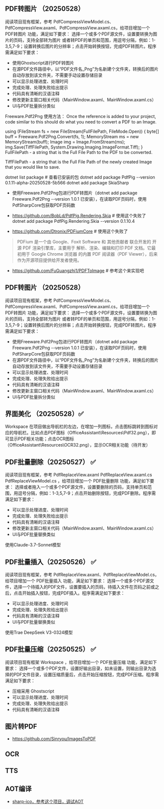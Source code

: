 

## PDF转图片 （20250528）
阅读项目现有框架，参考 PdfCompressViewModel.cs、PdfCompressView.axaml、PdfCompressView.axaml.cs，给项目增加一个 PDF转图片 功能，满足如下要求：
选择一个或多个PDF源文件，设置要转换为图片的页码，支持全部转为图片 或者转PDF的单页和范围，用逗号分隔，例如：1-3,5,7-9；设置转换后图片的分辨率；点击开始转换按钮，完成PDF转图片。程序需满足如下要求：
- 使用Ghostscript进行PDF转图片
- 在源PDF文件路径中，以“PDF文件名_Png”为名新建个文件夹，转换后的图片自动存放到该文件夹，不需要手动设置存储目录
- 可以显示处理进度、处理时间
- 完成处理、处理失败给出提示
- 代码具有清晰的汉语注释
- 修改更新主窗口相关代码（MainWindow.axaml、MainWindow.axaml.cs）
- UI与PDF批量拆分类似




Freeware.Pdf2Png 使用方法：
Once the reference is added to your project, code similar to this should do what you need to convert a PDF to an Image.

using (FileStream fs = new FileStream(FullFilePath, FileMode.Open)) { byte[] buff = Freeware.Pdf2Png.Convert(fs, 1); MemoryStream ms = new MemoryStream(buff); Image img = Image.FromStream(ms); img.Save(TiffFilePath, System.Drawing.Imaging.ImageFormat.Tiff); } FullFilePath - a string that is the Full File Path to the PDF to be converted.

TiffFilePath - a string that is the Full File Path of the newly created Image that you would like to save. 




dotnet list package # 查看已安装的包
dotnet add package PdfPig --version 0.1.11-alpha-20250528-5b566
dotnet add package SkiaSharp
- 使用Freeware.Pdf2Png包进行PDF转图片（dotnet add package Freeware.Pdf2Png --version 1.0.1 已安装），在读取PDF页码时，使用PdfSharpCore包获取PDF页码数

- https://github.com/BobLd/PdfPig.Rendering.Skia # 使用这个失败了
dotnet add package PdfPig.Rendering.Skia --version 0.1.10.4

- https://github.com/Dtronix/PDFiumCore # 使用这个失败了
> PDFium 是一个由 Google、Foxit Software 和 其他贡献者 联合开发的 开源 PDF 渲染引擎库，主要用于 解析、渲染、编辑和打印 PDF 文档。它最初用于 Google Chrome 浏览器 的内置 PDF 阅读器（PDF Viewer），后来作为开源项目提供给开发者使用。
- https://github.com/FuGuangzhi1/PDFToImage  # 参考这个来实现吧
 

 ## PDF转图片 （20250528）
阅读项目现有框架，参考 PdfCompressViewModel.cs、PdfCompressView.axaml、PdfCompressView.axaml.cs，给项目增加一个 PDF转图片 功能，满足如下要求：
选择一个或多个PDF源文件，设置要转换为图片的页码，支持全部转为图片 或者转PDF的单页和范围，用逗号分隔，例如：1-3,5,7-9；设置转换后图片的分辨率；点击开始转换按钮，完成PDF转图片。程序需满足如下要求：
- 使用Freeware.Pdf2Png包进行PDF转图片（dotnet add package Freeware.Pdf2Png --version 1.0.1 已安装），在读取PDF页码时，使用PdfSharpCore包获取PDF页码数
- 在源PDF文件路径中，以“PDF文件名_Png”为名新建个文件夹，转换后的图片自动存放到该文件夹，不需要手动设置存储目录
- 可以显示处理进度、处理时间
- 完成处理、处理失败给出提示
- 代码具有清晰的汉语注释
- 修改更新主窗口相关代码（MainWindow.axaml、MainWindow.axaml.cs）
- UI与PDF批量拆分类似



## 界面美化 （20250528）✅
Workspace 在项目做出导航栏的左边，在增加一列图标，点击图标跳转到图标对应的导航栏。比如点击PDF图标（OfficeAssistant\Resources\Pdf32.png），即可显示PDF相关功能；点击OCR图标（OfficeAssistant\Resources\OCR32.png），显示OCR相关功能（待开发）

## PDF批量删除（20250527） ✅
阅读项目现有框架，参考 PdfReplaceView.axaml PdfReplaceView.axaml.cs PdfReplaceViewModel.cs ，给项目增加一个 PDF批量删除 功能，满足如下要求：
选择或者拖入一个或多个PDF源文件，设置要删除的页码，支持单页和范围，用逗号分隔，例如：1-3,5,7-9；点击开始删除按钮，完成PDF删除。程序需满足如下要求：
- 可以显示处理进度、处理时间
- 完成处理、处理失败给出提示
- 代码具有清晰的汉语注释
- 修改更新主窗口相关代码（MainWindow.axaml、MainWindow.axaml.cs）
- UI与PDF批量替换类似

使用Claude-3.7-Sonnet模型

## PDF批量插入（20250526） ✅ 
阅读项目现有框架，参考 PdfReplaceView.axaml、PdfReplaceViewModel.cs，给项目增加一个 PDF批量插入 功能，满足如下要求：
选择一个或多个PDF源文件，选择一个待插入的PDF文件，设置要插入的页码，待插入文件在页码之前或之后，点击开始插入按钮，完成PDF插入。程序需满足如下要求：
- 可以显示处理进度、处理时间
- 完成处理、处理失败给出提示
- 代码具有清晰的汉语注释
- UI与PDF批量替换类似

使用Trae DeepSeek V3-0324模型



## PDF批量压缩（20250525） ✅ 
阅读项目现有框架 Workspace ，给项目增加一个 PDF批量压缩 功能，满足如下要求：
选择一个或多个PDF文件，设置好输出目录，如未设置，则输出目录为选择的PDF文件目录，设置压缩质量后，点击开始压缩按钮，完成PDF压缩。程序需满足如下要求：
- 压缩采用 Ghostscript
- 可以显示处理进度、处理时间
- 完成处理、处理失败给出提示
- 代码具有清晰的汉语注释

## 图片转PDF
- https://github.com/Sinryou/ImagesToPDF


## OCR


## TTS


## AOT编译
- [sharp-ico，参考这个项目，调试AOT](https://github.com/star-plan/sharp-ico)  
